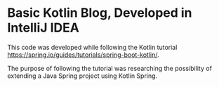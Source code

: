 # Basic Kotlin Blog, Developed in IntelliJ IDEA

This code was developed while following the Kotlin tutorial https://spring.io/guides/tutorials/spring-boot-kotlin/.

The purpose of following the tutorial was researching the possibility of extending a Java Spring project using Kotlin Spring.   
